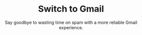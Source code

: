 ---sort_key: 29layout: "sku"id: switch-to-gmail-accounttitle: "Switch to Gmail"heading: "Switch to Gmail"subtitle: "Say goodbye to wasting time on spam with a more reliable Gmail experience. "category: "Digital Transformation"category_description: "Modernise businesses with next-gen tech."features: - feature: "Personal Video Recorder or Set Top Box connected to an existing TV, power outlet and antenna outlet" - feature: "PVR connected to an existing home network and internet connection" - feature: "Digital reception checked for quality" - feature: "Walkthrough of basic features" - feature: "Cables are neatly arranged" - feature: "Packaging cleaned up and recycled"price: "99"unit: "account"---